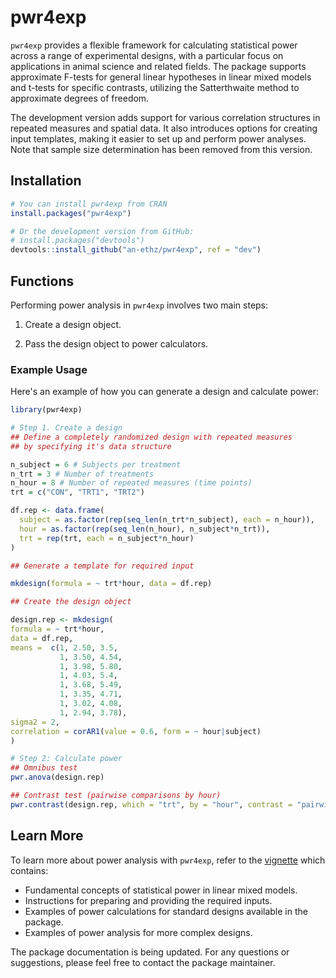 # pwr4exp

`pwr4exp` provides a flexible framework for calculating statistical power across a range of experimental designs, with a particular focus on applications in animal science and related fields. The package supports approximate F-tests for general linear hypotheses in linear mixed models and t-tests for specific contrasts, utilizing the Satterthwaite method to approximate degrees of freedom.

The development version adds support for various correlation structures in repeated measures and spatial data. It also introduces options for creating input templates, making it easier to set up and perform power analyses. Note that sample size determination has been removed from this version.

<!-- badges: start -->

<!-- badges: end -->

## Installation

``` r
# You can install pwr4exp from CRAN
install.packages("pwr4exp")

# Or the development version from GitHub:
# install.packages("devtools")
devtools::install_github("an-ethz/pwr4exp", ref = "dev")
```

## Functions

Performing power analysis in `pwr4exp` involves two main steps:

1.  Create a design object.

2.  Pass the design object to power calculators.

### Example Usage

Here's an example of how you can generate a design and calculate power:

``` r
library(pwr4exp)

# Step 1. Create a design
## Define a completely randomized design with repeated measures
## by specifying it's data structure

n_subject = 6 # Subjects per treatment
n_trt = 3 # Number of treatments
n_hour = 8 # Number of repeated measures (time points)
trt = c("CON", "TRT1", "TRT2")

df.rep <- data.frame(
  subject = as.factor(rep(seq_len(n_trt*n_subject), each = n_hour)),
  hour = as.factor(rep(seq_len(n_hour), n_subject*n_trt)),
  trt = rep(trt, each = n_subject*n_hour)
)

## Generate a template for required input

mkdesign(formula = ~ trt*hour, data = df.rep)

## Create the design object

design.rep <- mkdesign(
formula = ~ trt*hour,
data = df.rep,
means =  c(1, 2.50, 3.5,
           1, 3.50, 4.54,
           1, 3.98, 5.80,
           1, 4.03, 5.4,
           1, 3.68, 5.49,
           1, 3.35, 4.71,
           1, 3.02, 4.08,
           1, 2.94, 3.78),
sigma2 = 2,
correlation = corAR1(value = 0.6, form = ~ hour|subject)
)

# Step 2: Calculate power
## Omnibus test
pwr.anova(design.rep)

## Contrast test (pairwise comparisons by hour)
pwr.contrast(design.rep, which = "trt", by = "hour", contrast = "pairwise")
```

## Learn More

To learn more about power analysis with `pwr4exp`, refer to the [vignette](https://an-ethz.github.io/pwr4exp/articles/pwr4exp.html) which contains:

-   Fundamental concepts of statistical power in linear mixed models.
-   Instructions for preparing and providing the required inputs.
-   Examples of power calculations for standard designs available in the package.
-   Examples of power analysis for more complex designs.

The package documentation is being updated. For any questions or suggestions, please feel free to contact the package maintainer.
